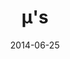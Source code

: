 ---
title: μ's
date: 2014-06-25
tags: LoveLive!
image: https://lh3.googleusercontent.com/-FRUgwv7fPHI/U6mREZ_UaWI/AAAAAAAABY4/3d7J8owixfU/s800/01.gif
---